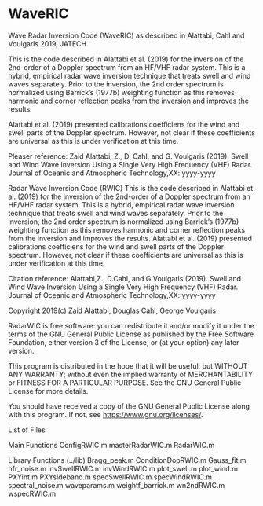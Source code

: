 # WaveRIC
Wave Radar Inversion Code (WaveRIC) as described in Alattabi, Cahl and Voulgaris 2019, JATECH

This is the code described in Alattabi et al. (2019) for the inversion of the 2nd-order of a Doppler spectrum from an HF/VHF radar system. This is a hybrid, empirical radar wave inversion technique that treats swell and wind waves separately. Prior to the inversion, the 2nd order spectrum is normalized using Barrick’s (1977b) weighting function as this removes harmonic and corner reflection peaks from the inversion and improves the results. 

Alattabi et al. (2019) presented calibrations coefficiens for the wind and swell parts of the Doppler spectrum. However, not clear if these coefficients are universal as this is under verification at this time. 

Pleaser reference: Zaid Alattabi, Z., D. Cahl, and G. Voulgaris (2019). Swell and Wind Wave Inversion Using a Single Very High Frequency (VHF) Radar. Journal of Oceanic and Atmospheric Technology,XX: yyyy-yyyy

Radar Wave Inversion Code (RWIC)
This is the code described in Alattabi et al. (2019) for the inversion of the 2nd-order of a Doppler spectrum from an HF/VHF radar system. This is a hybrid, empirical radar wave inversion technique that treats swell and wind waves separately. Prior to the inversion, the 2nd order spectrum is normalized using Barrick’s (1977b) weighting function as this removes harmonic and corner reflection peaks from the inversion and improves the results. Alattabi et al. (2019) presented calibrations coefficiens for the wind and swell parts of the Doppler spectrum. However, not clear if these coefficients are universal as this is under verification at this time.

Citation reference: Alattabi,Z., D.Cahl, and G.Voulgaris (2019). Swell and Wind Wave Inversion Using a Single Very High Frequency (VHF) Radar. Journal of Oceanic and Atmospheric Technology,XX: yyyy-yyyy

Copyright 2019(c) Zaid Alattabi, Douglas Cahl, George Voulgaris

RadarWIC is free software: you can redistribute it and/or modify it under the terms of the GNU General Public License as published by the Free Software Foundation, either version 3 of the License, or (at your option) any later version.

This program is distributed in the hope that it will be useful, but WITHOUT ANY WARRANTY; without even the implied warranty of MERCHANTABILITY or FITNESS FOR A PARTICULAR PURPOSE. See the GNU General Public License for more details.

You should have received a copy of the GNU General Public License along with this program. If not, see https://www.gnu.org/licenses/.

List of Files

Main Functions
  ConfigRWIC.m
  masterRadarWIC.m
  RadarWIC.m

Library Functions (../lib)
  Bragg_peak.m
  ConditionDopRWIC.m
  Gauss_fit.m
  hfr_noise.m
  invSwellRWIC.m
  invWindRWIC.m
  plot_swell.m
  plot_wind.m
  PXYint.m
  PXYsideband.m
  specSwellRWIC.m
  specWindRWIC.m
  spectral_noise.m
  waveparams.m
  weightf_barrick.m
  wn2ndRWIC.m
  wspecRWIC.m
